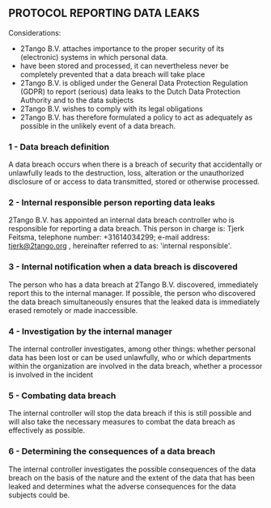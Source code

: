 ## PROTOCOL REPORTING DATA LEAKS

Considerations:
- 2Tango B.V. attaches importance to the proper security of its (electronic) systems in which personal data.
- have been stored and processed, it can nevertheless never be completely prevented that a data breach will take place
- 2Tango B.V. is obliged under the General Data Protection Regulation (GDPR) to report (serious) data leaks to the Dutch Data Protection Authority and to the data subjects
- 2Tango B.V. wishes to comply with its legal obligations
- 2Tango B.V. has therefore formulated a policy to act as adequately as possible in the unlikely event of a data breach.


### 1 - Data breach definition
A data breach occurs when there is a breach of security that accidentally or unlawfully leads to the destruction, loss, alteration or the unauthorized disclosure of or access to data transmitted, stored or otherwise processed.

### 2 - Internal responsible person reporting data leaks
2Tango B.V. has appointed an internal data breach controller who is responsible for reporting a data breach.
This person in charge is: Tjerk Feitsma, telephone number: +31614034299; e-mail address: tjerk@2tango.org , hereinafter referred to as: 'internal responsible'.

### 3 - Internal notification when a data breach is discovered
The person who has a data breach at 2Tango B.V. discovered, immediately report this to the internal manager.
If possible, the person who discovered the data breach simultaneously ensures that the leaked data is immediately erased remotely or made inaccessible.

### 4 - Investigation by the internal manager
The internal controller investigates, among other things: whether personal data has been lost or can be used unlawfully, who or which departments within the organization are involved in the data breach, whether a processor is involved in the incident

### 5 - Combating data breach
The internal controller will stop the data breach if this is still possible and will also take the necessary measures to combat the data breach as effectively as possible.

### 6 - Determining the consequences of a data breach
The internal controller investigates the possible consequences of the data breach on the basis of the nature and the
extent of the data that has been leaked and determines what the adverse consequences for the data subjects could be.

